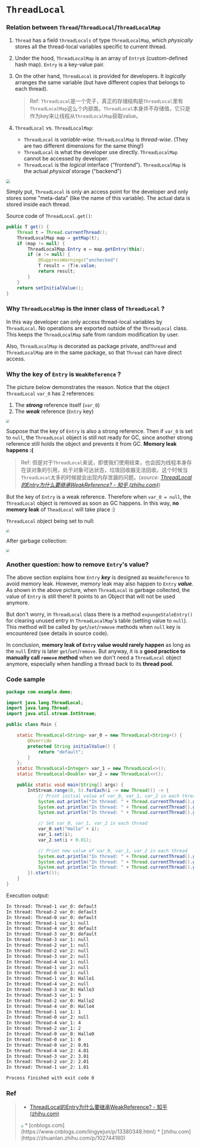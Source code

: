# `ThreadLocal`



### Relation between `Thread`/`ThreadLocal`/`ThreadLocalMap`

1. `Thread` has a field `threadLocals` of type `ThreadLocalMap`, which *physically* stores all the thread-local variables specific to current thread.

2. Under the hood, `ThreadLocalMap` is an array of `Entry`s (custom-defined hash map). `Entry` is a key-value pair.

3. On the other hand, `ThreadLocal` is provided for developers. It *logically* arranges the same variable (but have different copies that belongs to each thread).

   > Ref: `ThreadLocal`是一个壳子，真正的存储结构是`ThreadLocal`里有`ThreadLocalMap`这么个内部类。`ThreadLocal`本身并不存储值，它只是作为key来让线程从`ThreadLocalMap`获取value。

4. `ThreadLocal` vs. `ThreadLocalMap`: 

   * `ThreadLocal` is *variable-wise*. `ThreadLocalMap` is *thread-wise*. (They are two different dimensions for the same thing!)
   * `ThreadLocal` is what the developer use directly. `ThreadLocalMap` cannot be accessed by developer.
   * `ThreadLocal` is the *logical* interface ("frontend"). `ThreadLocalMap` is the actual *physical* storage ("backend")

<img src="../images/threadLocal.png" style="zoom:60%;" />

Simply put, `ThreadLocal` is only an access point for the developer and only stores some "meta-data" (like the name of this variable). The actual data is stored inside each thread.



Source code of `ThreadLocal.get()`:

```Java
public T get() {
    Thread t = Thread.currentThread();
    ThreadLocalMap map = getMap(t);
    if (map != null) {
        ThreadLocalMap.Entry e = map.getEntry(this);
        if (e != null) {
            @SuppressWarnings("unchecked")
            T result = (T)e.value;
            return result;
        }
    }
    return setInitialValue();
}
```



### Why `ThreadLocalMap` is the inner class of `ThreadLocal` ?

In this way developer can only access thread-local variables by `ThreadLocal`. No operations are exported outside of the `ThreadLocal` class. This keeps the `ThreadLocalMap` safe from random modification by user.

Also, `ThreadLocalMap` is decorated as package private, and`Thread` and `ThreadLocalMap` are in the same package, so that `Thread` can have direct access.



### Why the key of `Entry` is `WeakReference` ?

The picture below demonstrates the reason. Notice that the object `ThreadLocal` `var_0` has 2 references:

1. The ***strong*** reference itself (`var_0`)
2. The ***weak*** reference (`Entry` key)

<img src="../images/threadLocal_1.png" style="zoom:50%;" />

Suppose that the key of `Entry` is also a strong reference. Then if `var_0` is set to `null`, the `ThreadLocal` object is still not ready for GC, since another strong reference still holds the object and prevents it from GC. **Memory leak happens :(**

> Ref: 但是对于`ThreadLocal`来说，即使我们使用结束，也会因为线程本身存在该对象的引用，处于对象可达状态，垃圾回收器无法回收。这个时候当`ThreadLocal`太多的时候就会出现内存泄漏的问题。(*source: [ThreadLocal的Entry为什么要继承WeakReference? - 知乎 (zhihu.com)](https://www.zhihu.com/question/458432418)*)



But the key of `Entry` is a weak reference. Therefore when `var_0 = null`, the `ThreadLocal` object is removed as soon as GC happens. In this way, **no memory leak** of `TheadLocal` will take place :)



`ThreadLocal` object being set to null:

<img src="../images/threadLocal_2.png" style="zoom:50%;" />

After garbage collection:

<img src="../images/threadLocal_3.png" style="zoom:50%;" />




### Another question: how to remove `Entry`'s value?

The above section explains how `Entry` ***key*** is designed as `WeakReference` to avoid memory leak. However, memory leak may also happen to `Entry` ***value***. As shown in the above picture, when `ThreadLocal` is garbage collected, the value of `Entry` is still there! It points to an Object that will not be used anymore.

But don't worry, in `ThreadLocal` class there is a method `expungeStaleEntry()` for clearing unused entry in `ThreadLocalMap`'s table (setting value to `null`). This method will be called by `get`/`set`/`remove` methods when `null` key is encountered (see details in source code).

In conclusion, **memory leak of `Entry` value would rarely happen** as long as the `null` Entry is later `get`/`set`/`remove`. But anyway, it is a **good practice to manually call `remove` method** when we don't need a `ThreadLocal` object anymore, especially when handling a thread back to its **thread pool**.



### Code sample

```java
package com.example.demo;

import java.lang.ThreadLocal;
import java.lang.Thread;
import java.util.stream.IntStream;

public class Main {

    static ThreadLocal<String> var_0 = new ThreadLocal<String>() {
        @Override
        protected String initialValue() {
            return "default";
        }
    };
    static ThreadLocal<Integer> var_1 = new ThreadLocal<>();
    static ThreadLocal<Double> var_2 = new ThreadLocal<>();

    public static void main(String[] args) {
        IntStream.range(0, 5).forEach(i -> new Thread(() -> {
            // Print initial value of var_0, var_1, var_2 in each thread
            System.out.println("In thread: " + Thread.currentThread().getName() + " var_0: " + var_0.get());
            System.out.println("In thread: " + Thread.currentThread().getName() + " var_1: " + var_1.get());
            System.out.println("In thread: " + Thread.currentThread().getName() + " var_2: " + var_2.get());

            // Set var_0, var_1, var_2 in each thread
            var_0.set("Hallo" + i);
            var_1.set(i);
            var_2.set(i + 0.01);

            // Print new value of var_0, var_1, var_2 in each thread
            System.out.println("In thread: " + Thread.currentThread().getName() + " var_0: " + var_0.get());
            System.out.println("In thread: " + Thread.currentThread().getName() + " var_1: " + var_1.get());
            System.out.println("In thread: " + Thread.currentThread().getName() + " var_2: " + var_2.get());
        }).start());
    }
}
```

Execution output:

```tex
In thread: Thread-1 var_0: default
In thread: Thread-2 var_0: default
In thread: Thread-0 var_0: default
In thread: Thread-1 var_1: null
In thread: Thread-4 var_0: default
In thread: Thread-3 var_0: default
In thread: Thread-3 var_1: null
In thread: Thread-2 var_1: null
In thread: Thread-2 var_2: null
In thread: Thread-3 var_2: null
In thread: Thread-4 var_1: null
In thread: Thread-1 var_2: null
In thread: Thread-0 var_1: null
In thread: Thread-1 var_0: Hallo1
In thread: Thread-4 var_2: null
In thread: Thread-3 var_0: Hallo3
In thread: Thread-3 var_1: 3
In thread: Thread-2 var_0: Hallo2
In thread: Thread-4 var_0: Hallo4
In thread: Thread-1 var_1: 1
In thread: Thread-0 var_2: null
In thread: Thread-4 var_1: 4
In thread: Thread-2 var_1: 2
In thread: Thread-0 var_0: Hallo0
In thread: Thread-0 var_1: 0
In thread: Thread-0 var_2: 0.01
In thread: Thread-4 var_2: 4.01
In thread: Thread-3 var_2: 3.01
In thread: Thread-2 var_2: 2.01
In thread: Thread-1 var_2: 1.01

Process finished with exit code 0
```



### Ref


>  * [ThreadLocal的Entry为什么要继承WeakReference? - 知乎 (zhihu.com)](https://www.zhihu.com/question/458432418)
>  <img src="../images/threadLocal_4.png" style="zoom:40%;" />
>  *  [cnblogs.com](https://www.cnblogs.com/lingyejun/p/13380348.html)
>  * [zhihu.com](https://zhuanlan.zhihu.com/p/102744180)